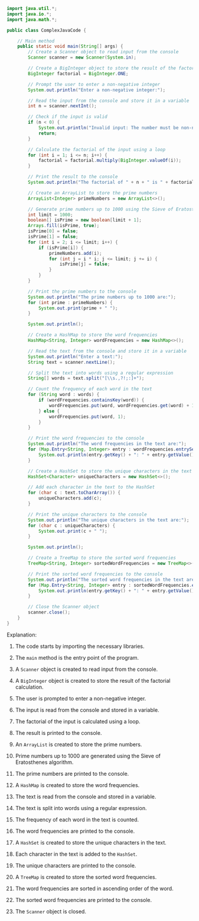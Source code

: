 ```java
import java.util.*;
import java.io.*;
import java.math.*;

public class ComplexJavaCode {

    // Main method
    public static void main(String[] args) {
        // Create a Scanner object to read input from the console
        Scanner scanner = new Scanner(System.in);

        // Create a BigInteger object to store the result of the factorial calculation
        BigInteger factorial = BigInteger.ONE;

        // Prompt the user to enter a non-negative integer
        System.out.println("Enter a non-negative integer:");

        // Read the input from the console and store it in a variable
        int n = scanner.nextInt();

        // Check if the input is valid
        if (n < 0) {
            System.out.println("Invalid input: The number must be non-negative.");
            return;
        }

        // Calculate the factorial of the input using a loop
        for (int i = 1; i <= n; i++) {
            factorial = factorial.multiply(BigInteger.valueOf(i));
        }

        // Print the result to the console
        System.out.println("The factorial of " + n + " is " + factorial);

        // Create an ArrayList to store the prime numbers
        ArrayList<Integer> primeNumbers = new ArrayList<>();

        // Generate prime numbers up to 1000 using the Sieve of Eratosthenes algorithm
        int limit = 1000;
        boolean[] isPrime = new boolean[limit + 1];
        Arrays.fill(isPrime, true);
        isPrime[0] = false;
        isPrime[1] = false;
        for (int i = 2; i <= limit; i++) {
            if (isPrime[i]) {
                primeNumbers.add(i);
                for (int j = i * i; j <= limit; j += i) {
                    isPrime[j] = false;
                }
            }
        }

        // Print the prime numbers to the console
        System.out.println("The prime numbers up to 1000 are:");
        for (int prime : primeNumbers) {
            System.out.print(prime + " ");
        }

        System.out.println();

        // Create a HashMap to store the word frequencies
        HashMap<String, Integer> wordFrequencies = new HashMap<>();

        // Read the text from the console and store it in a variable
        System.out.println("Enter a text:");
        String text = scanner.nextLine();

        // Split the text into words using a regular expression
        String[] words = text.split("[\\s.,?!;:]+");

        // Count the frequency of each word in the text
        for (String word : words) {
            if (wordFrequencies.containsKey(word)) {
                wordFrequencies.put(word, wordFrequencies.get(word) + 1);
            } else {
                wordFrequencies.put(word, 1);
            }
        }

        // Print the word frequencies to the console
        System.out.println("The word frequencies in the text are:");
        for (Map.Entry<String, Integer> entry : wordFrequencies.entrySet()) {
            System.out.println(entry.getKey() + ": " + entry.getValue());
        }

        // Create a HashSet to store the unique characters in the text
        HashSet<Character> uniqueCharacters = new HashSet<>();

        // Add each character in the text to the HashSet
        for (char c : text.toCharArray()) {
            uniqueCharacters.add(c);
        }

        // Print the unique characters to the console
        System.out.println("The unique characters in the text are:");
        for (char c : uniqueCharacters) {
            System.out.print(c + " ");
        }

        System.out.println();

        // Create a TreeMap to store the sorted word frequencies
        TreeMap<String, Integer> sortedWordFrequencies = new TreeMap<>(wordFrequencies);

        // Print the sorted word frequencies to the console
        System.out.println("The sorted word frequencies in the text are:");
        for (Map.Entry<String, Integer> entry : sortedWordFrequencies.entrySet()) {
            System.out.println(entry.getKey() + ": " + entry.getValue());
        }

        // Close the Scanner object
        scanner.close();
    }
}
```

Explanation:

1. The code starts by importing the necessary libraries.

2. The `main` method is the entry point of the program.

3. A `Scanner` object is created to read input from the console.

4. A `BigInteger` object is created to store the result of the factorial calculation.

5. The user is prompted to enter a non-negative integer.

6. The input is read from the console and stored in a variable.

7. The factorial of the input is calculated using a loop.

8. The result is printed to the console.

9. An `ArrayList` is created to store the prime numbers.

10. Prime numbers up to 1000 are generated using the Sieve of Eratosthenes algorithm.

11. The prime numbers are printed to the console.

12. A `HashMap` is created to store the word frequencies.

13. The text is read from the console and stored in a variable.

14. The text is split into words using a regular expression.

15. The frequency of each word in the text is counted.

16. The word frequencies are printed to the console.

17. A `HashSet` is created to store the unique characters in the text.

18. Each character in the text is added to the `HashSet`.

19. The unique characters are printed to the console.

20. A `TreeMap` is created to store the sorted word frequencies.

21. The word frequencies are sorted in ascending order of the word.

22. The sorted word frequencies are printed to the console.

23. The `Scanner` object is closed.